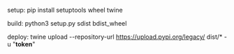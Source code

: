 setup:
    <command>
    pip install setuptools wheel twine

build:
    <command>
    python3 setup.py sdist bdist_wheel

deploy:
    <command>
    twine upload --repository-url https://upload.pypi.org/legacy/ dist/* -u "__token__"

